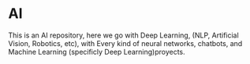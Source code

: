 # AI
This is an AI repository, here we go with Deep Learning, (NLP, Artificial Vision, Robotics, etc), with Every kind of neural networks, chatbots, and Machine Learning (specificly Deep Learning)proyects.
